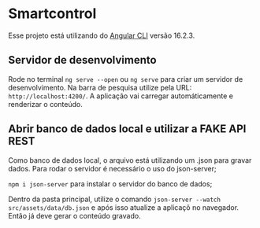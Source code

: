 # Smartcontrol

Esse projeto está utilizando do [Angular CLI](https://github.com/angular/angular-cli) versão 16.2.3.

## Servidor de desenvolvimento

Rode no terminal `ng serve --open` ou `ng serve` para criar um servidor de desenvolvimento. Na barra de pesquisa utilize pela URL: `http://localhost:4200/`. A aplicação vai carregar automáticamente e renderizar o conteúdo.

## Abrir banco de dados local e utilizar a FAKE API REST

Como banco de dados local, o arquivo está utilizando um .json para gravar dados. Para rodar o servidor é necessário o uso do json-server;

`npm i json-server` para instalar o servidor do banco de dados;

Dentro da pasta principal, utilize o comando `json-server --watch src/assets/data/db.json` e após isso atualize a aplicaçõ no navegador. Então já deve gerar o conteúdo gravado.

